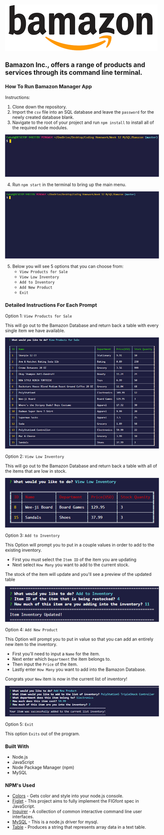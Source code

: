 ![](image_folder/bamazon.png "png")  

Bamazon Inc., offers a range of products and services through its command line terminal.
---

### How To Run Bamazon Manager App

Instructions:
1. Clone down the repository.
2. Import the `csv` file into an SQL database and leave the `password` for the newly created database blank. 
3. Navigate to the root of your project and run `npm install` to install all of the required node modules.

![](image_folder/npminstall.gif "gif")

4. Run `npm start` in the terminal to bring up the main menu.

![](image_folder/npmstart.gif "gif")

5. Below you will see 5 options that you can choose from:
    * `View Products for Sale`
    * `View Low Inventory`
    * `Add to Inventory`
    * `Add New Product`
    * `Exit`

### Detailed Instructions For Each Prompt
Option 1: `View Products for Sale`


This will go out to the Bamazon Database and return back a table with every single item we have available.

![](image_folder/inventoryTable.png "png")

Option 2: `View Low Inventory`

This will go out to the Bamazon Database and return back a table with all of the items that are low in stock.

![](image_folder/lowInventoryTable.png "png")

Option 3: `Add to Inventory`

This Option will prompt you to put in a couple values in order to add to the existing inventory.
    
  * First you must select the `Item ID` of the item you are updating
  * Next select `How Many` you want to add to the current stock.
    
The stock of the item will update and you'll see a preview of the updated table

![](image_folder/addToInventory.png "png")

Option 4: `Add New Product`

This Option will prompt you to put in value so that you can add an entirely new item to the inventory.

  * First you'll need to input a `Name` for the item.
  * Next enter which `Department` the item belongs to.
  * Then input the `Price` of the item. 
  * Lastly enter `How Many` you want to add into the Bamazon Database.
  
Congrats your `New` item is now in the current list of inventory!

![](image_folder/addNewItemTable.png "png")

Option 5: `Exit`

This option `Exits` out of the program.

### Built With
* Node.js
* JavaScript
* Node Package Manager (npm)
* MySQL

### NPM's Used
* [Colors](https://www.npmjs.com/package/colors) - Gets color and style into your node.js console.
* [Figlet](https://www.npmjs.com/package/figlet) - This project aims to fully implement the FIGfont spec in JavaScript.
* [Inquirer](https://www.npmjs.com/package/colors) - A collection of common interactive command line user interfaces.
* [MySQL](https://www.npmjs.com/package/colors) - This is a node.js driver for mysql.
* [Table](https://www.npmjs.com/package/table) - Produces a string that represents array data in a text table.



    






